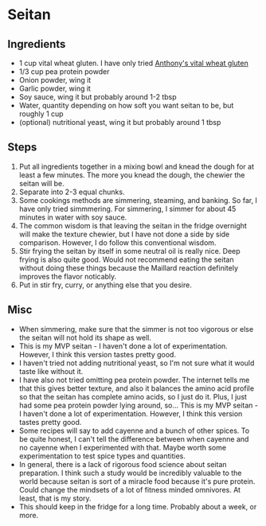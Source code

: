 # Seitan

## Ingredients

* 1 cup vital wheat gluten. I have only tried [Anthony's vital wheat gluten](https://www.amazon.com/Vital-Gluten-Anthonys-Pounds-Protein/dp/B00PB8U7Y0/ref=sxts_sxwds-bia-wc-p13n1_0?crid=A734XQSA43CZ&cv_ct_cx=anthonys+wheat+gluten&dchild=1&keywords=anthonys+wheat+gluten&pd_rd_i=B00PB8U7Y0&pd_rd_r=2ac56617-054d-4fd0-b458-5a0a2cb34da6&pd_rd_w=LO73a&pd_rd_wg=D5a3n&pf_rd_p=d027eaac-7531-45fe-a61e-20ae30db06de&pf_rd_r=V1FN39B7JS1A4DS20RRG&psc=1&qid=1590641976&sprefix=energy+an%2Caps%2C215&sr=1-1-70f7c15d-07d8-466a-b325-4be35d7258cc)
* 1/3 cup pea protein powder
* Onion powder, wing it
* Garlic powder, wing it
* Soy sauce, wing it but probably around 1-2 tbsp
* Water, quantity depending on how soft you want seitan to be, but roughly 1
    cup
* (optional) nutritional yeast, wing it but probably around 1 tbsp

## Steps

1. Put all ingredients together in a mixing bowl and knead the dough for at
   least a few minutes. The more you knead the dough, the chewier the seitan
   will be.
2. Separate into 2-3 equal chunks.
3. Some cookings methods are simmering, steaming, and banking. So far, I have
   only tried simmmering. For simmering, I simmer for about 45 minutes in water
   with soy sauce.
4. The common wisdom is that leaving the seitan in the fridge overnight will
   make the texture chewier, but I have not done a side by side comparison.
   However, I do follow this conventional wisdom.
5. Stir frying the seitan by itself in some neutral oil is really nice. Deep
   frying is also quite good. Would not recommend eating the seitan without
   doing these things because the Maillard reaction definitely improves the
   flavor noticably.
6. Put in stir fry, curry, or anything else that you desire.

## Misc
* When simmering, make sure that the simmer is not too vigorous or else the
    seitan will not hold its shape as well.
* This is my MVP seitan - I haven't done a lot of experimentation. However, I
    think this version tastes pretty good.
* I haven't tried not adding nutritional yeast, so I'm not sure what it would
    taste like without it.
* I have also not tried omitting pea protein powder. The internet tells me that
    this gives better texture, and also it balances the amino acid profile so
    that the seitan has complete amino acids, so I just do it. Plus, I just had
    some pea protein powder lying around, so... This is my MVP seitan - I
    haven't done a lot of experimentation. However, I think this version tastes
    pretty good.
* Some recipes will say to add cayenne and a bunch of other spices. To be quite
    honest, I can't tell the difference between when cayenne and no cayenne when
    I experimented with that. Maybe worth some experimentation to test spice
    types and quantities.
* In general, there is a lack of rigorous food science about seitan preparation.
    I think such a study would be incredibly valuable to the world because
    seitan is sort of a miracle food because it's pure protein. Could change the
    mindsets of a lot of fitness minded omnivores. At least, that is my story.
* This should keep in the fridge for a long time. Probably about a week, or
    more. 
